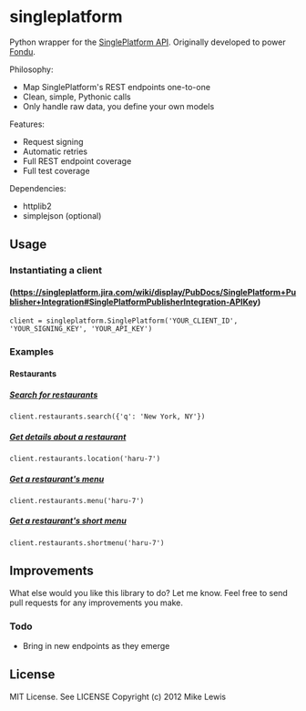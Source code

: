 # singleplatform

Python wrapper for the [SinglePlatform API](http://singleplatform.com/). Originally developed to power [Fondu](http://fondu.com).

Philosophy:

* Map SinglePlatform's REST endpoints one-to-one
* Clean, simple, Pythonic calls
* Only handle raw data, you define your own models

Features:

* Request signing
* Automatic retries
* Full REST endpoint coverage
* Full test coverage

Dependencies:

* httplib2
* simplejson (optional)

## Usage

### Instantiating a client
#### (https://singleplatform.jira.com/wiki/display/PubDocs/SinglePlatform+Publisher+Integration#SinglePlatformPublisherIntegration-APIKey)
    client = singleplatform.SinglePlatform('YOUR_CLIENT_ID', 'YOUR_SIGNING_KEY', 'YOUR_API_KEY')


### Examples

#### Restaurants
##### [Search for restaurants](https://singleplatform.jira.com/wiki/display/PubDocs/SinglePlatform+Publisher+Integration#SinglePlatformPublisherIntegration-URIrestaurantssearch)
    client.restaurants.search({'q': 'New York, NY'})
##### [Get details about a restaurant](https://singleplatform.jira.com/wiki/display/PubDocs/SinglePlatform+Publisher+Integration#SinglePlatformPublisherIntegration-URIrestaurantsLOCATION)
    client.restaurants.location('haru-7')
##### [Get a restaurant's menu](https://singleplatform.jira.com/wiki/display/PubDocs/SinglePlatform+Publisher+Integration#SinglePlatformPublisherIntegration-URIrestaurantsLOCATIONmenu)
    client.restaurants.menu('haru-7')
##### [Get a restaurant's short menu](https://singleplatform.jira.com/wiki/display/PubDocs/SinglePlatform+Publisher+Integration#SinglePlatformPublisherIntegration-URIrestaurantsLOCATIONshortmenu)
    client.restaurants.shortmenu('haru-7')


## Improvements
What else would you like this library to do? Let me know. Feel free to send pull requests for any improvements you make.

### Todo
* Bring in new endpoints as they emerge

## License
MIT License. See LICENSE
Copyright (c) 2012 Mike Lewis
